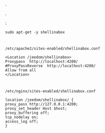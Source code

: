 # 

.

. 

 :

``sudo apt-get -y shellinabox``

# 

 ``/etc/apache2/sites-enabled/shellinabox.conf`` 

````
<Location /jeedom/shellinabox>
Proxypass  http://localhost:4200/
#ProxyPassReverse  http://localhost:4200/
Allow from all
</Location>
````

# 

 ``/etc/nginx/sites-enabled/shellinabox.conf`` 

````
location /jeedom/shellinabox/ {
proxy_pass http://127.0.0.1:4200;
proxy_set_header Host $host;
proxy_buffering off;
tcp_nodelay on;
access_log off;
}
````
